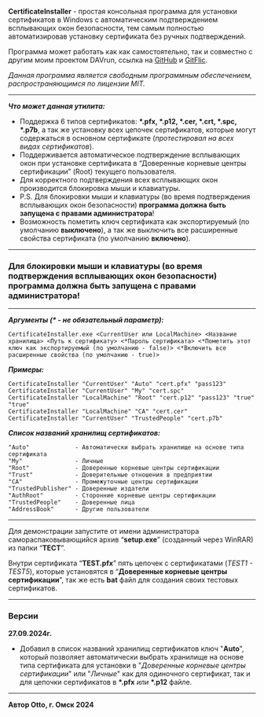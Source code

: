 **CertificateInstaller** - простая консольная программа для установки сертификатов в Windows с автоматическим подтверждением всплывающих окон безопасности, тем самым полностью автоматизировав установку сертификата без ручных подтверждений.

Программа может работать как как самостоятельно, так и совместно с другим моим проектом DAVrun, ссылка на [GitHub](https://github.com/Otto17/DAVrun) и [GitFlic](https://gitflic.ru/project/otto/davrun).

_Данная программа является свободным программным обеспечением, распространяющимся по лицензии MIT._

---

_**Что может данная утилита:**_

*   Поддержка 6 типов сертификатов: **\*.pfx, \*.p12, \*.cer, \*.crt, \*.spc, \*.p7b**, а так же установку всех цепочек сертификатов, которые могут содержаться в основном сертификате (_протестировал на всех видах сертификатов_).
*   Поддерживается автоматическое подтверждение всплывающих окон при установке сертификата в “Доверенные корневые центры сертификации” (Root) текущего пользователя.
*   Для корректного подтверждения всех всплывающих окон производится блокировка мыши и клавиатуры.
*   P.S. Для блокировки мыши и клавиатуры (во время подтверждения всплывающих окон безопасности) **программа должна быть запущена с правами администратора**!
*   Возможность пометить ключ сертификата как экспортируемый (по умолчанию **выключено**), а так же выключить все расширенные свойства сертификата (по умолчанию **включено**).

---

### Для блокировки мыши и клавиатуры (во время подтверждения всплывающих окон безопасности) программа должна быть запущена с правами администратора!

---

_**Аргументы (\* - не обязательный параметр):**_

```plaintext
CertificateInstaller.exe <CurrentUser или LocalMachine> <Название хранилища> <Путь к сертификату> <*Пароль сертификата> <*Пометить этот ключ как экспортируемый (по умолчанию - false)> <*Включить все расширенные свойства (по умолчанию - true)>
```

_**Примеры:**_

```plaintext
CertificateInstaller "CurrentUser" "Auto" "cert.pfx" "pass123"
CertificateInstaller "CurrentUser" "My" "cert.spc"
CertificateInstaller "LocalMachine" "Root" "cert.p12" "pass123" "true" "true"
CertificateInstaller "LocalMachine" "CA" "cert.cer"
CertificateInstaller "CurrentUser" "TrustedPeople" "cert.p7b"
```

_**Список названий хранилищ сертификатов:**_

```plaintext
"Auto"             - Автоматически выбрать хранилище на основе типа сертификата
"My"               - Личные
"Root"             - Доверенные корневые центры сертификации
"Trust"            - Доверительные отношения в предприятии
"CA"               - Промежуточные центры сертификации
"TrustedPublisher" - Доверенные издатели
"AuthRoot"         - Сторонние корневые центры сертификации
"TrustedPeople"    - Доверенные лица
"AddressBook"      - Другие пользователи
```

---

Для демонстрации запустите от имени администратора самораспаковывающийся архив “**setup.exe**” (созданный через WinRAR) из папки “**ТЕСТ**”.

Внутри сертификата “**TEST.pfx**” пять цепочек с сертификатами (_TEST1 - TEST5_), которые установятся в “**Доверенные корневые центры сертификации**”, так же есть **bat** файл для создания своих тестовых сертификатов.

---

### **Версии**

**27.09.2024г.**

*   Добавил в список названий хранилищ сертификатов ключ "**Auto**", который позволяет автоматически выбрать хранилище на основе типа сертификата для установки в "_Доверенные корневые центры сертификации_" или "_Личные_" как для одиночного сертификат, так и для цепочки сертификатов в **\*.pfx** _или_ **\*.p12** файле.

---

**Автор Otto, г. Омск 2024**